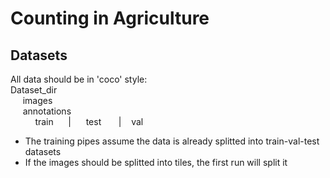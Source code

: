 # Counting in Agriculture

## Datasets
All data should be in 'coco' style: \
Dataset_dir\
&nbsp;&nbsp;&nbsp;&nbsp; images\
&nbsp;&nbsp;&nbsp;&nbsp; annotations\
&nbsp;&nbsp;&nbsp;&nbsp;
&nbsp;&nbsp;&nbsp;&nbsp; train &nbsp;&nbsp;&nbsp;&nbsp; |
&nbsp;&nbsp;&nbsp;&nbsp; test &nbsp;&nbsp;&nbsp;&nbsp;&nbsp; | 
&nbsp;&nbsp;&nbsp;val 

* The training pipes assume the data is already splitted into train-val-test datasets
* If the images should be splitted into tiles, the first run will split it 







